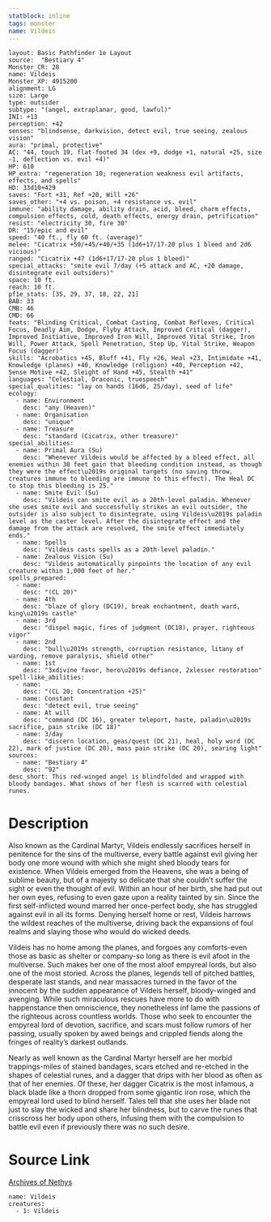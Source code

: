 ```yaml
---
statblock: inline
tags: monster
name: Vildeis
---
```

```statblock
layout: Basic Pathfinder 1e Layout
source:  "Bestiary 4"
Monster_CR: 28
name: Vildeis
Monster_XP: 4915200
alignment: LG
size: Large
type: outsider
subtype: "(angel, extraplanar, good, lawful)"
INI: +13
perception: +42
senses: "blindsense, darkvision, detect evil, true seeing, zealous vision"
aura: "primal, protective"
AC: "44, touch 19, flat-footed 34 (dex +9, dodge +1, natural +25, size -1, deflection vs. evil +4)"
HP: 610
HP_extra: "regeneration 10; regeneration weakness evil artifacts, effects, and spells"
HD: 33d10+429
saves: "Fort +31, Ref +20, Will +26"
saves_other: "+4 vs. poison, +4 resistance vs. evil"
immune: "ability damage, ability drain, acid, bleed, charm effects, compulsion effects, cold, death effects, energy drain, petrification"
resist: "electricity 30, fire 30"
DR: "15/epic and evil"
speed: "40 ft., fly 60 ft. (average)"
melee: "Cicatrix +50/+45/+40/+35 (1d6+17/17-20 plus 1 bleed and 2d6 vicious)"
ranged: "Cicatrix +47 (1d6+17/17-20 plus 1 bleed)"
special_attacks: "smite evil 7/day (+5 attack and AC, +20 damage, disintegrate evil outsiders)"
space: 10 ft.
reach: 10 ft.
pf1e_stats: [35, 29, 37, 18, 22, 21]
BAB: 33
CMB: 46
CMD: 66
feats: "Blinding Critical, Combat Casting, Combat Reflexes, Critical Focus, Deadly Aim, Dodge, Flyby Attack, Improved Critical (dagger), Improved Initiative, Improved Iron Will, Improved Vital Strike, Iron Will, Power Attack, Spell Penetration, Step Up, Vital Strike, Weapon Focus (dagger)"
skills: "Acrobatics +45, Bluff +41, Fly +26, Heal +23, Intimidate +41, Knowledge (planes) +40, Knowledge (religion) +40, Perception +42, Sense Motive +42, Sleight of Hand +45, Stealth +41"
languages: "Celestial, Draconic, truespeech"
special_qualities: "lay on hands (16d6, 25/day), seed of life"
ecology:
  - name: Environment
    desc: "any (Heaven)"
  - name: Organisation
    desc: "unique"
  - name: Treasure
    desc: "standard (Cicatrix, other treasure)"
special_abilities:
  - name: Primal Aura (Su)
    desc: "Whenever Vildeis would be affected by a bleed effect, all enemies within 30 feet gain that bleeding condition instead, as though they were the effect\u2019s original targets (no saving throw, creatures immune to bleeding are immune to this effect). The Heal DC to stop this bleeding is 25."
  - name: Smite Evil (Su)
    desc: "Vildeis can smite evil as a 20th-level paladin. Whenever she uses smite evil and successfully strikes an evil outsider, the outsider is also subject to disintegrate, using Vildeis\u2019s paladin level as the caster level. After the disintegrate effect and the damage from the attack are resolved, the smite effect immediately ends."
  - name: Spells
    desc: "Vildeis casts spells as a 20th-level paladin."
  - name: Zealous Vision (Su)
    desc: "Vildeis automatically pinpoints the location of any evil creature within 1,000 feet of her."
spells_prepared:
  - name:
    desc: "(CL 20)"
  - name: 4th
    desc: "blaze of glory (DC19), break enchantment, death ward, king\u2019s castle"
  - name: 3rd
    desc: "dispel magic, fires of judgment (DC18), prayer, righteous vigor"
  - name: 2nd
    desc: "bull\u2019s strength, corruption resistance, litany of warding, remove paralysis, shield other"
  - name: 1st
    desc: "3xdivine favor, hero\u2019s defiance, 2xlesser restoration"
spell-like_abilities:
  - name:
    desc: "(CL 20; Concentration +25)"
  - name: Constant
    desc: "detect evil, true seeing"
  - name: At will
    desc: "command (DC 16), greater teleport, haste, paladin\u2019s sacrifice, pain strike (DC 18)"
  - name: 3/day
    desc: "discern location, geas/quest (DC 21), heal, holy word (DC 22), mark of justice (DC 20), mass pain strike (DC 20), searing light"
sources:
  - name: "Bestiary 4"
    desc: "92"
desc_short: This red-winged angel is blindfolded and wrapped with bloody bandages. What shows of her flesh is scarred with celestial runes.
```
# Description
Also known as the Cardinal Martyr, Vildeis endlessly sacrifices herself in penitence for the sins of the multiverse, every battle against evil giving her body one more wound with which she might shed bloody tears for existence. When Vildeis emerged from the Heavens, she was a being of sublime beauty, but of a majesty so delicate that she couldn’t suffer the sight or even the thought of evil. Within an hour of her birth, she had put out her own eyes, refusing to even gaze upon a reality tainted by sin. Since the first self-inflicted wound marred her once-perfect body, she has struggled against evil in all its forms. Denying herself home or rest, Vildeis harrows the wildest reaches of the multiverse, driving back the expansions of foul realms and slaying those who would do wicked deeds.

Vildeis has no home among the planes, and forgoes any comforts-even those as basic as shelter or company-so long as there is evil afoot in the multiverse. Such makes her one of the most aloof empyreal lords, but also one of the most storied. Across the planes, legends tell of pitched battles, desperate last stands, and near massacres turned in the favor of the innocent by the sudden appearance of Vildeis herself, bloody-winged and avenging. While such miraculous rescues have more to do with happenstance then omniscience, they nonetheless inf lame the passions of the righteous across countless worlds. Those who seek to encounter the empyreal lord of devotion, sacrifice, and scars must follow rumors of her passing, usually spoken by awed beings and crippled fiends along the fringes of reality’s darkest outlands.

Nearly as well known as the Cardinal Martyr herself are her morbid trappings-miles of stained bandages, scars etched and re-etched in the shapes of celestial runes, and a dagger that drips with her blood as often as that of her enemies. Of these, her dagger Cicatrix is the most infamous, a black blade like a thorn dropped from some gigantic iron rose, which the empyreal lord used to blind herself. Tales tell that she uses her blade not just to slay the wicked and share her blindness, but to carve the runes that crisscross her body upon others, infusing them with the compulsion to battle evil even if previously there was no such desire.
# Source Link
[Archives of Nethys](https://aonprd.com/MonsterDisplay.aspx?ItemName=Vildeis)
```encounter-table
name: Vildeis
creatures:
  - 1: Vildeis
```
